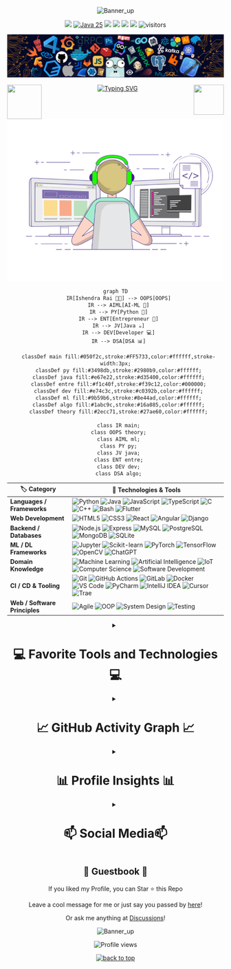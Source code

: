<div id="#top"></div>
<!--   Banner -->
<p align="center">
  <img src="./assets/Banner_up.gif" alt="Banner_up" height="200" width="854">
</p>

<!--   my-icons -->
<p align="center">
    <a href="https://github.com/ishendrarai/ishendrarai"><img src="https://img.shields.io/badge/status-updating-brightgreen.svg"></a>
    <a href="https://github.com/openjdk/jdk"><img src="https://img.shields.io/badge/Java-24-ED8B00.svg?logo=openjdk&logoColor=white" alt="Java 25"></a>
    <a href="https://github.com/python/cpython"><img src="https://img.shields.io/badge/Python-3.12-FF1493.svg"></a>
    <a href="https://github.com/ishendrarai/ishendrarai/graphs/contributors"><img src="https://img.shields.io/github/contributors/ishendrarai/ishendrarai?color=blue"></a>
    <a href="https://github.com/ishendrarai/ishendrarai/stargazers"><img src="https://img.shields.io/github/stars/ishendrarai/ishendrarai.svg?logo=github"></a>
    <a href="https://github.com/ishendrarai/ishendrarai/network/members"><img src="https://img.shields.io/github/forks/ishendrarai/ishendrarai.svg?color=blue&logo=github"></a>
    <img src="https://visitor-badge.laobi.icu/badge?page_id=ishendrarai" alt="visitors"/>   
</p>

<!-- Header --> 
![](./src/header_.png)
<!--   Python & Java Logo with Link  -->
<a href="https://www.java.com/">
  <img src="https://upload.wikimedia.org/wikipedia/en/3/30/Java_programming_language_logo.svg" align="left" height="80" width="80">
</a>


<a href="https://www.python.org/">
  <img src="https://upload.wikimedia.org/wikipedia/commons/c/c3/Python-logo-notext.svg" align="right" height="70" width="70" >
</a>


<!--   Name Display -->    
<!-- [![Typing SVG](https://readme-typing-svg.herokuapp.com?color=%2336BCF7&center=true&vCenter=true&width=600&lines=Hi+there+👋,+I+am+Andrej+Marinchenko;+Welcome+to+My+Profile!;Over+4+years+of+programming+experience;Always+learning+new+things+;Machine+learning+enthusiast+;Kaggle+community+member)](https://git.io/typing-svg) --> 
<p align="center">
  <a href="https://git.io/typing-svg">
    <img src="https://readme-typing-svg.herokuapp.com?font=Fira+Code&size=24&pause=1000&color=FF5733&center=true&vCenter=true&width=850&lines=Hi+there+👋,+I+am+Ishendra+Rai;Welcome+to+My+Profile!;Over+4+years+of+Programming+experience;Interested+in+Solving+Real+Life+Problems;Always+learning+%26+Exploring+New+sides+of+Life;Aspiring+Software+Developer+||+Passionate+Entrepreneur" alt="Typing SVG" />
  </a>
</p>

<div align="center">
 <a href="https://www.linkedin.com/in/ishendrarai/">
  <img src="https://raw.githubusercontent.com/devSouvik/devSouvik/master/gif3.gif" align="center" >
</a>
</div>


<!-- Profile -->
<div align="center">
  
```mermaid
graph TD
  IR[Ishendra Rai 👨‍💻] --> OOPS[OOPS]
  IR --> AIML[AI-ML 🤖]
  IR --> PY[Python 🐍]
  IR --> ENT[Entrepreneur 🚀]
  IR --> JV[Java ☕]
  IR --> DEV[Developer 💻]
  IR --> DSA[DSA 📊]

  classDef main fill:#050f2c,stroke:#FF5733,color:#ffffff,stroke-width:3px;
  classDef py fill:#3498db,stroke:#2980b9,color:#ffffff;
  classDef java fill:#e67e22,stroke:#d35400,color:#ffffff;
  classDef entre fill:#f1c40f,stroke:#f39c12,color:#000000;
  classDef dev fill:#e74c3c,stroke:#c0392b,color:#ffffff;
  classDef ml fill:#9b59b6,stroke:#8e44ad,color:#ffffff;
  classDef algo fill:#1abc9c,stroke:#16a085,color:#ffffff;
  classDef theory fill:#2ecc71,stroke:#27ae60,color:#ffffff;

  class IR main;
  class OOPS theory;
  class AIML ml;
  class PY py;
  class JV java;
  class ENT entre;
  class DEV dev;
  class DSA algo;
   ```
</div>

<div align="center">
  
| 🏷️ **Category**               | 🚀 **Technologies & Tools** |
|-------------------------------|------------------------------|
| **Languages / Frameworks**    | ![Python](https://img.shields.io/badge/Python-3776AB.svg?&logo=python&logoColor=white) ![Java](https://img.shields.io/badge/Java-007396.svg?&logo=java&logoColor=white) ![JavaScript](https://img.shields.io/badge/JavaScript-F7DF1E.svg?&logo=javascript&logoColor=black) ![TypeScript](https://img.shields.io/badge/TypeScript-3178C6.svg?&logo=typescript&logoColor=white) ![C](https://img.shields.io/badge/C-A8B9CC.svg?&logo=c&logoColor=00599C) ![C++](https://img.shields.io/badge/C++-00599C.svg?&logo=cplusplus&logoColor=white) ![Bash](https://img.shields.io/badge/Bash-4EAA25.svg?&logo=gnubash&logoColor=white) ![Flutter](https://img.shields.io/badge/Flutter-02569B.svg?&logo=flutter&logoColor=white) |
| **Web Development**           | ![HTML5](https://img.shields.io/badge/HTML5-E34F26.svg?&logo=html5&logoColor=white) ![CSS3](https://img.shields.io/badge/CSS3-1572B6.svg?&logo=css3&logoColor=white) ![React](https://img.shields.io/badge/React-20232A.svg?&logo=react&logoColor=61DAFB) ![Angular](https://img.shields.io/badge/Angular-DD0031.svg?&logo=angular&logoColor=white) ![Django](https://img.shields.io/badge/Django-092E20.svg?&logo=django&logoColor=white) |
| **Backend / Databases**       | ![Node.js](https://img.shields.io/badge/Node.js-339933.svg?&logo=nodedotjs&logoColor=white) ![Express](https://img.shields.io/badge/Express-000000.svg?&logo=express&logoColor=white) ![MySQL](https://img.shields.io/badge/MySQL-4479A1.svg?&logo=mysql&logoColor=white) ![PostgreSQL](https://img.shields.io/badge/PostgreSQL-336791.svg?&logo=postgresql&logoColor=white) ![MongoDB](https://img.shields.io/badge/MongoDB-47A248.svg?&logo=mongodb&logoColor=white) ![SQLite](https://img.shields.io/badge/SQLite-003B57.svg?&logo=sqlite&logoColor=white) |
| **ML / DL Frameworks**        | ![Jupyter](https://img.shields.io/badge/Jupyter-F37626.svg?&logo=jupyter&logoColor=white) ![Scikit-learn](https://img.shields.io/badge/Scikit--Learn-F7931E.svg?&logo=scikit-learn&logoColor=white) ![PyTorch](https://img.shields.io/badge/PyTorch-EE4C2C.svg?&logo=pytorch&logoColor=white) ![TensorFlow](https://img.shields.io/badge/TensorFlow-FF6F00.svg?&logo=tensorflow&logoColor=white) ![OpenCV](https://img.shields.io/badge/OpenCV-5C3EE8.svg?&logo=opencv&logoColor=white) ![ChatGPT](https://img.shields.io/badge/ChatGPT-00A67E.svg?&logo=openai&logoColor=white) |
| **Domain Knowledge**          | ![Machine Learning](https://img.shields.io/badge/Machine%20Learning-01D277.svg) ![Artificial Intelligence](https://img.shields.io/badge/Artificial%20Intelligence-4C8CBF.svg) ![IoT](https://img.shields.io/badge/IoT-FF9900.svg?&logo=internetofthings&logoColor=white) ![Computer Science](https://img.shields.io/badge/Computer%20Science-FAB040.svg) ![Software Development](https://img.shields.io/badge/Software%20Development-FD6C35.svg) |
| **CI / CD & Tooling**         | ![Git](https://img.shields.io/badge/Git-F05032.svg?&logo=git&logoColor=white) ![GitHub Actions](https://img.shields.io/badge/GitHub%20Actions-2088FF.svg?&logo=githubactions&logoColor=white) ![GitLab](https://img.shields.io/badge/GitLab-FC6D26.svg?&logo=gitlab&logoColor=white) ![Docker](https://img.shields.io/badge/Docker-2496ED.svg?&logo=docker&logoColor=white) ![VS Code](https://img.shields.io/badge/VS%20Code-007ACC.svg?&logo=visualstudiocode&logoColor=white) ![PyCharm](https://img.shields.io/badge/PyCharm-000000.svg?&logo=pycharm&logoColor=white) ![IntelliJ IDEA](https://img.shields.io/badge/IntelliJ-000000.svg?&logo=intellijidea&logoColor=white) ![Cursor](https://img.shields.io/badge/Cursor-5C2D91.svg) ![Trae](https://img.shields.io/badge/Trae-00A98F.svg) |
| **Web / Software Principles** | ![Agile](https://img.shields.io/badge/Agile-008272.svg?&logo=atlassian&logoColor=white) ![OOP](https://img.shields.io/badge/OOP-FF5733.svg) ![System Design](https://img.shields.io/badge/System%20Design-4C8CBF.svg) ![Testing](https://img.shields.io/badge/Testing-6F42C1.svg) |


</div>

<div align="center">
<details>
  <!-- 💻 Favorite Tools and Technologies 💻-->
  <summary><h1>💻 Favorite Tools and Technologies 💻</h1></summary>

  <div style="display: flex; align-items: flex-start; align: center">
  <table align="center">
    <tr>
      <td align="center" width="96">
          <img src="https://techstack-generator.vercel.app/react-icon.svg" alt="icon" width="65" height="65" />
        <br>React
      </td>
      <td align="center" width="96">
        <a href="#macropower-tech">
          <img src="https://techstack-generator.vercel.app/python-icon.svg" alt="icon" width="65" height="65" />
        </a>
        <br>Python
      </td>
      <td align="center" width="96">
          <img src="https://techstack-generator.vercel.app/js-icon.svg" alt="icon" width="65" height="65" />
        <br>JavaScript
      </td>
      <td align="center" width="96">
          <img src="https://techstack-generator.vercel.app/cpp-icon.svg" alt="icon" width="65" height="65" />
        <br>C++
      </td>
      <td align="center" width="96">
          <img src="https://techstack-generator.vercel.app/webpack-icon.svg" alt="icon" width="65" height="65" />
        <br>Webpack
      </td>
      <td align="center" width="96">
          <img src="https://techstack-generator.vercel.app/mysql-icon.svg" alt="icon" width="65" height="65" />
        <br>MySQL
      </td>
      <td align="center" width="96">
          <img src="https://techstack-generator.vercel.app/ts-icon.svg" alt="icon" width="65" height="65" />
        <br>TypeScript
      </td>
      <td align="center" width="96">
          <img src="https://techstack-generator.vercel.app/aws-icon.svg" alt="icon" width="65" height="65" />
        <br>AWS
      </td>
      <td align="center" width="96">
          <img src="https://techstack-generator.vercel.app/csharp-icon.svg" alt="icon" width="65" height="65" />
        <br>C#
      </td>
    </tr>
    <tr>
      <td align="center" width="96">
          <img src="https://techstack-generator.vercel.app/django-icon.svg" alt="icon" width="65" height="65" />
        <br>Django
      </td>
      <td align="center" width="96">
          <img src="https://techstack-generator.vercel.app/github-icon.svg" alt="icon" width="65" height="65" />
        <br>Github
      </td>
      <td align="center" width="96"> 
          <img src="https://user-images.githubusercontent.com/25181517/192108372-f71d70ac-7ae6-4c0d-8395-51d8870c2ef0.png" width="48" height="48" alt="Git" />
        <br>Git
      </td>
      <td align="center"  width="96">
          <img src="https://skillicons.dev/icons?i=html" width="48" height="48" alt="HTML5" />
        <br>HTML5
      </td>
      <td align="center" width="96">
          <img src="https://skillicons.dev/icons?i=css" width="48" height="48" alt="css" />
        <br>CSS
      </td>
      <td align="center"  width="96">
          <img src="https://skillicons.dev/icons?i=bootstrap" width="48" height="48" alt="bootstrap" />
        <br>Bootstrap
      </td>
      <td align="center" width="96">
          <img src="https://skillicons.dev/icons?i=tailwind" width="48" height="48" alt="tailwind" />
        <br>Tailwind
      </td>
      <td align="center" width="96">
          <img src="https://skillicons.dev/icons?i=docker" width="48" height="48" alt="Docker" />
        <br>Docker
      </td>
      <td align="center" width="96">
          <img src="https://skillicons.dev/icons?i=kubernetes" width="48" height="48" alt="Kubernetes" />
        <br>Kubernetes
      </td>
    </tr>
    <tr>
      <td align="center" width="96">
          <img src="https://skillicons.dev/icons?i=mongodb" width="48" height="48" alt="MongoDB" />
        <br>MongoDB
      </td>
      <td align="center" width="96">
          <img src="https://skillicons.dev/icons?i=nodejs" width="48" height="48" alt="Nodejs" />
        <br>Nodejs
      </td>
      <td align="center" width="96">
          <img src="https://skillicons.dev/icons?i=express" width="48" height="48" alt="Express.js" />
        <br>Express.js
      </td>
      <td align="center" width="96">
          <img src="https://skillicons.dev/icons?i=vscode" width="48" height="48" alt="VsCode" />
        <br>VsCode
      </td>
      <td align="center" width="96">
          <img src="https://skillicons.dev/icons?i=postman" width="48" height="48" alt="Postman" />
        <br>Postman
      </td>
      <td align="center" width="96">
          <img src="https://skillicons.dev/icons?i=jenkins" width="48" height="48" alt="Jenkins" />
        <br>Jenkins
      </td>
      <td align="center" width="96">
          <img src="https://skillicons.dev/icons?i=ansible" width="48" height="48" alt="Ansible" />
        <br>Ansible
      </td>
      <td align="center" width="96">
          <img src="https://skillicons.dev/icons?i=netlify" width="48" height="48" alt="Netlify" />
        <br>Netlify
      </td>
      <td align="center" width="96">
          <img src="https://skillicons.dev/icons?i=heroku" width="48" height="48" alt="Heroku" />
        <br>Heroku
      </td>
    </tr>
  </table>
  </div>
</details>
</div>

<!-- 📈 GitHub Activity Graph-->
<div align="center">
<details>
  <summary><h1>📈 GitHub Activity Graph 📈</h1></summary>
  <br/>

  <!--  Github-Stats -->
  <div align="center">

  | 🔥 Contribution Streak 🔥 |
  |---|
  | <img src="https://github-readme-streak-stats.herokuapp.com?user=ishendrarai&theme=algolia&border_radius=5" /> |
  </div>

  <!--   stats + languages -->
  <div align="center">

  | 📊 GitHub Stats 📊 | 💻 Top Languages 💻 |
  |---|---|
  | <img src="https://github-readme-stats.vercel.app/api?username=ishendrarai&show_icons=true&theme=algolia&include_all_commits=true" alt="Ishendra's GitHub stats" height="180px"/> | <img src="https://github-readme-stats.vercel.app/api/top-langs/?username=ishendrarai&theme=algolia&layout=compact" alt="Top Langs" height="180px"/> |

  </div>

  <!--   green snake  -->
  <div align="center">
    <h3>🐍 Snake Graph Table 🐍</h3>
    <!-- Light mode -->
    <img src="https://raw.githubusercontent.com/ishendrarai/ishendrarai/output/snake.svg#gh-light-mode-only" 
         alt="GitHub Snake Light" />
    <!-- Dark mode -->
    <img src="https://raw.githubusercontent.com/ishendrarai/ishendrarai/output/snake.svg#gh-dark-mode-only" 
         alt="GitHub Snake Dark" />
  </div>

  <!-- trophies -->
  <div align="center">
    <h3>🏆 GitHub Trophies 🏆</h3>
    <img src="https://github-profile-trophy.vercel.app/?username=ishendrarai&theme=algolia&no-frame=false&no-bg=true&margin-w=4" alt="GitHub Trophies" />
  </div>

  <!-- activity graph -->
  <div align="center">
    <a href="https://github.com/ishendrarai">
      <img src="https://github-readme-activity-graph.vercel.app/graph?username=ishendrarai&theme=react-dark&hide_border=true&hide_title=false&area=true&custom_title=Total%20Contribution%20Graph%20in%20All%20Repositories" width="95%" alt="activity graph"/>
    </a>
  </div>

  <!-- star history -->
  <div align="center">
    <h3>⭐ Star History ⭐</h3>
    <a href="https://star-history.com/#ishendrarai/ishendrarai&Date">
      <img src="https://api.star-history.com/svg?repos=ishendrarai/ishendrarai&type=Date" alt="Star History Chart"/>
    </a>
  </div>

</details>
</div>



<!-- 📊 Profile Insights 📊-->
<div align="center">
<details>
  <summary><h1>📊 Profile Insights 📊 </h1></summary>
  <br/>
  
  <p align="center">
     <img src="https://leetcard.jacoblin.cool/ishendrarai?theme=dark&font=Laila&ext=heatmap" alt="LeetCode Stats"/>
  </p>
  
  <p align="center">
    <i>Visitor tracking for this page started on <b>September 1, 2025</b></i>  
  </p>

  <p align="center">
    <img src="https://count.getloli.com/get/@ishendrarai.github.readme" alt="Visitor Counter"/>
  </p>

  <p align="center">
    <a href="https://github.com/ishendrarai?tab=repositories&sort=stargazers">
      <img alt="Total Stars" title="Total stars on GitHub" src="https://custom-icon-badges.herokuapp.com/badge/dynamic/json?logo=star&color=55960c&labelColor=488207&label=Stars&style=for-the-badge&query=%24.stars&url=https://api.github-star-counter.workers.dev/user/ishendrarai"/>
    </a>
    <a href="https://github.com/ishendrarai?tab=followers">
      <img alt="Followers" title="Follow me on GitHub" src="https://custom-icon-badges.herokuapp.com/github/followers/ishendrarai?color=236ad3&labelColor=1155ba&style=for-the-badge&logo=person-add&label=Follow&logoColor=white"/>
    </a>
  </p>
  
  <p align="center">
   <i>Visitor tracking for this page started on <b>September 1, 2025</b></i>  
  <a href="https://info.flagcounter.com/qDAy">
    <img src="https://s01.flagcounter.com/count2/qDAy/bg_FFFFFF/txt_000000/border_CCCCCC/columns_8/maxflags_65/viewers_0/labels_1/pageviews_1/flags_0/percent_0/" alt="Flag Counter" border="0">
  </a>
</p>
<!-- Jhansi - My Home-->
  
 ```geojson

{
  "type": "FeatureCollection",
  "features": [
    {
      "type": "Feature",
      "id": "1",
      "properties": {
        "name": "Jhansi"
      },
      "geometry": {
        "type": "Polygon",
        "coordinates": [
          [
            [78.55, 25.46],
            [78.59, 25.46],
            [78.59, 25.44],
            [78.55, 25.44],
            [78.55, 25.46]
          ]
        ]
      }
    }
  ]
}

```
</details>
</div>


<!-- Social icons section -->
<div align="center">
<details>
  <summary><h1><strong>📫 Social Media📫 </strong></h1></summary>
  <br/>
<table>
  <!-- Row 1 -->
  <tr>
    <td align="center" width="130">
      <a href="https://www.linkedin.com/in/ishendrarai" target="_blank">
        <img src="https://cdn-icons-png.flaticon.com/512/174/174857.png" width="48" height="48"/>
        <br/>LinkedIn
      </a>
    </td>
    <td align="center" width="130">
      <a href="mailto:ishurai.020805@gmail.com" target="_blank">
        <img src="https://cdn-icons-png.flaticon.com/512/732/732200.png" width="48" height="48"/>
        <br/>Email
      </a>
    </td>
    <td align="center" width="130">
      <a href="https://api.whatsapp.com/send?phone=919305859379" target="_blank">
        <img src="https://cdn-icons-png.flaticon.com/512/733/733585.png" width="48" height="48"/>
        <br/>WhatsApp
      </a>
    </td>
  </tr>

  <!-- Row 2 -->
  <tr>
    <td align="center" width="130">
      <a href="https://www.geeksforgeeks.org/user/ishendrarai/" target="_blank">
        <img src="https://upload.wikimedia.org/wikipedia/commons/4/43/GeeksforGeeks.svg" width="48" height="48"/>
        <br/>GeeksforGeeks
      </a>
    </td>
    <td align="center" width="130">
      <a href="https://github.com/ishendrarai" target="_blank">
        <img src="https://cdn-icons-png.flaticon.com/512/25/25231.png" width="48" height="48"/>
        <br/>GitHub
      </a>
    </td>
    <td align="center" width="130">
      <a href="https://www.hackerrank.com/profile/ishendrarai" target="_blank">
        <img src="https://upload.wikimedia.org/wikipedia/commons/6/65/HackerRank_logo.png" width="48" height="48"/>
        <br/>HackerRank
      </a>
    </td>
  </tr>

  <!-- Row 3 -->
  <tr>
    <td align="center" width="130">
      <a href="https://www.codechef.com/users/ishendrarai" target="_blank">
        <img src="https://upload.wikimedia.org/wikipedia/commons/0/08/CodeChef_Logo.svg" width=""60 height="60"/>
        <br/>CodeChef
      </a>
    </td>
    <td align="center" width="130">
      <a href="https://leetcode.com/u/ishendrarai/" target="_blank">
        <img src="https://upload.wikimedia.org/wikipedia/commons/1/19/LeetCode_logo_black.png" width="48" height="48"/>
        <br/>LeetCode
      </a>
    </td>
    <td align="center" width="130">
      <a href="https://codeforces.com/profile/ishurai.02" target="_blank">
        <img src="https://cdn.iconscout.com/icon/free/png-256/free-code-forces-3521352-2944796.png" width="48" height="48"/>
        <br/>Codeforces
      </a>
    </td>
  </tr>

  <!-- Row 4 -->
  <tr>
    <td align="center" width="130">
      <a href="https://x.com/ishendrarai02" target="_blank">
        <img src="https://cdn-icons-png.flaticon.com/512/733/733579.png" width="48" height="48"/>
        <br/>Twitter (X)
      </a>
    </td>
    <td align="center" width="130">
      <a href="https://discordapp.com/users/ishendrarai" target="_blank">
        <img src="https://cdn-icons-png.flaticon.com/512/5968/5968756.png" width="48" height="48"/>
        <br/>Discord
      </a>
    </td>
    <td align="center" width="130">
      <a href="https://t.me/dalahousie" target="_blank">
        <img src="https://cdn-icons-png.flaticon.com/512/2111/2111646.png" width="48" height="48"/>
        <br/>Telegram
      </a>
    </td>
  </tr>
</table>

</div>
</details>



<!-- GuestBook -->
<div align="center">
<h2>📖 Guestbook 📖 </h2>
<p>
  If you liked my Profile, you can Star ⭐ this Repo
<p>
<p>
  Leave a cool message for me or just say you passed by 
  <a href="https://github.com/ishendrarai/ishendrarai/issues/new?template=guestbook-entry.md">here</a>!
</p>
<p>
  Or ask me anything at 
  <a href="https://github.com/ishendrarai/ishendrarai/discussions/new/choose">Discussions</a>!
</p>

<!--Thank you For Visiting-->
<p align="center">
  <img src="./assets/Banner_down.gif" alt="Banner_up" height="200" width="854">
</p>

<!-- Profile Views--> 
<p align="center"> 
  <img src="https://komarev.com/ghpvc/?username=ishendra-rai&color=blue" alt="Profile views"/>
</p>
</div>
<!-- Your Back to Top button -->
<p align="middle">
  <a href="#top">
    <img 
      src="https://img.shields.io/static/v1?label&message=Back+to+Top&color=050f2c&style=flat&logo" 
      alt="back to top" 
      width="100"
    />
  </a>
</p>






  <!--Coding Platform tropy
<div align="center">
<summary>Trophy: Hackerrank Profile Trophy</summary>
</div>
<p align="center"> 
<img src="./src/badges_hackerrank.png" alt="Metrics" width="57%"> <img src="./src/hackerrank-logo.jpg" alt="Metrics" 
width="30%">
</p>
<img src="/github-metrics.svg" alt="Metrics" width="100%"> 

<!-- Footer 
<div align="center">
  <img alt="footer" width="100%" src="https://github.com/ishendrarai/ishendrarai/blob/main/assets/footer.png">
</div> -->



<!-- 🛠️ Languages and Tools -->
<!--
<details>
  <summary align="left">
    <h3>🛠️ Languages & Tools</h3>
  </summary>

  <br/>

  <table>
  <tr>
    <td align="center"><img src="https://cdn.jsdelivr.net/gh/devicons/devicon/icons/python/python-original.svg" width="70" height="70"/><br/>Python</td>
    <td align="center"><img src="https://cdn.jsdelivr.net/gh/devicons/devicon/icons/java/java-original.svg" width="70" height="70"/><br/>Java</td>
    <td align="center"><img src="https://cdn.jsdelivr.net/gh/devicons/devicon/icons/cplusplus/cplusplus-original.svg" width="70" height="70"/><br/>C++</td>
    <td align="center"><img src="https://cdn.jsdelivr.net/gh/devicons/devicon/icons/javascript/javascript-original.svg" width="70" height="70"/><br/>JavaScript</td>
    <td align="center"><img src="https://cdn.jsdelivr.net/gh/devicons/devicon/icons/react/react-original.svg" width="70" height="70"/><br/>React</td>
    <td align="center"><img src="https://cdn.jsdelivr.net/gh/devicons/devicon/icons/nodejs/nodejs-original.svg" width="70" height="70"/><br/>Node.js</td>
    <td align="center"><img src="https://cdn.jsdelivr.net/gh/devicons/devicon/icons/tailwindcss/tailwindcss-original.svg" width="70" height="70"/><br/>Tailwind</td>
    <td align="center"><img src="https://cdn.jsdelivr.net/gh/devicons/devicon/icons/bootstrap/bootstrap-original.svg" width="70" height="70"/><br/>Bootstrap</td>
    <td align="center"><img src="https://cdn.jsdelivr.net/gh/devicons/devicon/icons/mysql/mysql-original.svg" width="70" height="70"/><br/>MySQL</td>
    <td align="center"><img src="https://cdn.jsdelivr.net/gh/devicons/devicon/icons/mongodb/mongodb-original.svg" width="70" height="70"/><br/>MongoDB</td>
  </tr>
  <tr>
    <td align="center"><img src="https://cdn.jsdelivr.net/gh/devicons/devicon/icons/git/git-original.svg" width="70" height="70"/><br/>Git</td>
    <td align="center"><img src="https://cdn.jsdelivr.net/gh/devicons/devicon/icons/github/github-original.svg" width="70" height="70"/><br/>GitHub</td>
    <td align="center"><img src="https://cdn.jsdelivr.net/gh/devicons/devicon/icons/vscode/vscode-original.svg" width="70" height="70"/><br/>VS Code</td>
    <td align="center"><img src="https://cdn.jsdelivr.net/gh/devicons/devicon/icons/linux/linux-original.svg" width="70" height="70"/><br/>Linux</td>
    <td align="center"><img src="https://cdn.jsdelivr.net/gh/devicons/devicon/icons/html5/html5-original.svg" width="70" height="70"/><br/>HTML5</td>
    <td align="center"><img src="https://cdn.jsdelivr.net/gh/devicons/devicon/icons/css3/css3-original.svg" width="70" height="70"/><br/>CSS3</td>
    <td align="center"><img src="https://cdn.jsdelivr.net/gh/devicons/devicon/icons/express/express-original.svg" width="70" height="70"/><br/>Express</td>
    <td align="center"><img src="https://www.vectorlogo.zone/logos/getpostman/getpostman-icon.svg" width="70" height="70"/><br/>Postman</td>
    <td align="center"><img src="https://cdn.jsdelivr.net/gh/devicons/devicon/icons/docker/docker-original.svg" width="70" height="70"/><br/>Docker</td>
    <td align="center"><img src="https://cdn.jsdelivr.net/gh/devicons/devicon/icons/npm/npm-original-wordmark.svg" width="70" height="70"/><br/>NPM</td>
  </tr>
  </table>

</details>
-->

<!--
# 📊 GitHub Stats:
![](https://github-readme-stats.vercel.app/api?username=ishendrarai&theme=dark&hide_border=false&include_all_commits=true&count_private=true)<br/>
![](https://github-readme-streak-stats.herokuapp.com/?user=ishendrarai&theme=dark&hide_border=false)<br/>
![](https://github-readme-stats.vercel.app/api/top-langs/?username=ishendrarai&theme=dark&hide_border=false&include_all_commits=true&count_private=true&layout=compact)
### 🔝 Top Contributed Repos
![](https://github-contributor-stats.vercel.app/api?username=ishendrarai&limit=5&theme=dark&combine_all_yearly_contributions=true)
-->

<!--
**📫 How to Reach Me:**
<div align="center">
| <a href="https://x.com/ishendrarai02" target="_blank"><img src="https://raw.githubusercontent.com/BEPb/BEPb/master/assets/twitter.svg" alt="Twitter" height="40" width="40"/></a> | <a href="https://linkedin.com/in/ishendrarai" target="_blank"><img src="https://raw.githubusercontent.com/BEPb/BEPb/master/assets/linkedin.svg" alt="LinkedIn" height="40" width="40"/></a> | <a href="mailto:ishurai.020804@gmail.com" target="_blank"><img src="https://raw.githubusercontent.com/BEPb/BEPb/master/assets/gmail.svg" alt="Gmail" height="40" width="40"/></a> | <a href="https://api.whatsapp.com/send?phone=+919305859379" target="_blank"><img src="https://img.shields.io/badge/WhatsApp-%2325D366.svg?&style=for-the-badge&logo=whatsapp&logoColor=white" /></a> |
|---|---|---|---|
</div>

Coding Platform 
  <a href="https://leetcode.com/u/ishendrarai/" target="_blank">
    <img src="https://upload.wikimedia.org/wikipedia/commons/1/19/LeetCode_logo_black.png" alt="LeetCode" align="left" width="80" height="80" />
  </a> 
  
-->

<!--![badges_37-46.png](src%2Fbadges_37-46.png)
![badges_25-36.png](src%2Fbadges_25-36.png)
![badges_13-24.png](src%2Fbadges_13-24.png)
![badges_1-12.png](src%2Fbadges_1-12.png)-->
